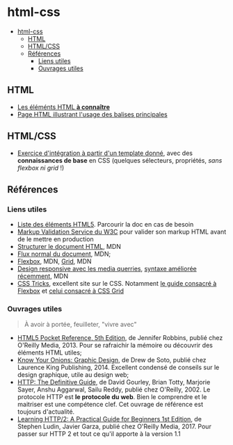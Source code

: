 # html-css

- [html-css](#html-css)
  - [HTML](#html)
  - [HTML/CSS](#htmlcss)
  - [Références](#références)
    - [Liens utiles](#liens-utiles)
    - [Ouvrages utiles](#ouvrages-utiles)


## HTML

- [Les éléménts HTML **à connaître**](html-feuille-de-route.md)
- [Page HTML illustrant l'usage des balises principales](./demos/basic.html)

## HTML/CSS

- [Exercice d'intégration à partir d'un template donné](./exercices/integration/), avec des **connaissances de base** en CSS (quelques sélecteurs, propriétés, *sans flexbox ni grid* !)

## Références

### Liens utiles

- [Liste des éléments HTML5](https://developer.mozilla.org/fr/docs/Web/HTML/Element). Parcourir la doc en cas de besoin
- [Markup Validation Service du W3C](https://validator.w3.org) pour valider son markup HTML avant de le mettre en production
- [Structurer le document HTML](https://developer.mozilla.org/en-US/docs/Learn_web_development/Core/Structuring_content), MDN
- [Flux normal du document](https://developer.mozilla.org/fr/docs/Learn_web_development/Core/CSS_layout/Introduction), MDN;
- [Flexbox](https://developer.mozilla.org/fr/docs/Learn_web_development/Core/CSS_layout/Flexbox), MDN, [Grid](https://developer.mozilla.org/fr/docs/Learn_web_development/Core/CSS_layout/Grids), MDN
- [Design responsive avec les media querries](https://developer.mozilla.org/en-US/docs/Learn_web_development/Core/CSS_layout/Media_queries), [syntaxe améliorée récemment](https://developer.mozilla.org/fr/docs/Web/CSS/CSS_media_queries/Using_media_queries#am%C3%A9liorations_syntaxiques_avec_la_sp%C3%A9cification_de_niveau_4), MDN
- [CSS Tricks](https://css-tricks.com/), excellent site sur le CSS. Notamment [le guide consacré à Flexbox](https://css-tricks.com/snippets/css/a-guide-to-flexbox/) et [celui consacré à CSS Grid](https://css-tricks.com/snippets/css/complete-guide-grid/)

### Ouvrages utiles

> À avoir à portée, feuilleter, "vivre avec"

- [HTML5 Pocket Reference, 5th Edition](https://www.oreilly.com/library/view/html5-pocket-reference/9781449368777/), de Jennifer Robbins, publié chez O'Reilly Media, 2013. Pour se rafraichir la mémoire ou découvrir des éléments HTML utiles;
- [Know Your Onions: Graphic Design](https://www.amazon.com/Know-Your-Onions-Creative-Businessman/dp/9063692587), de Drew de Soto, publié chez Laurence King Publishing, 2014. Excellent condensé de conseils sur le design graphique, utile au design web;
- [HTTP: The Definitive Guide](https://www.oreilly.com/library/view/http-the-definitive/1565925092/), de David Gourley, Brian Totty, Marjorie Sayer, Anshu Aggarwal, Sailu Reddy, publié chez O'Reilly, 2002. Le protocole HTTP est **le protocole du web**. Bien le comprendre et le maitriser est une compétence clef. Cet ouvrage de référence est toujours d'actualité.
- [Learning HTTP/2: A Practical Guide for Beginners 1st Edition](https://www.oreilly.com/library/view/learning-http2/9781491962435/), de Stephen Ludin, Javier Garza, publié chez O'Reilly Media, 2017. Pour passer sur HTTP 2 et tout ce qu'il apporte à la version 1.1
